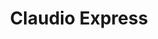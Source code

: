 ---
title: "Claudio Express"
url: /a-coruna/claudio-express-avenida-de-fisterra/
shop: comodidad
---